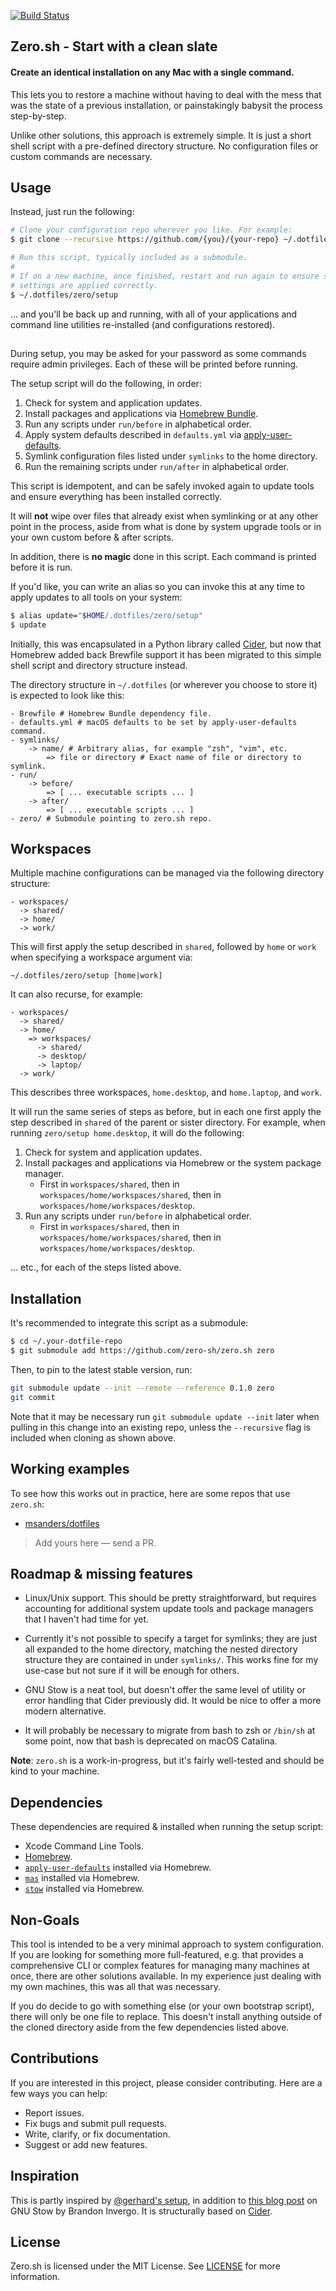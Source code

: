 [![Build Status](https://travis-ci.org/zero-sh/zero.sh.svg?branch=master)](https://travis-ci.org/zero-sh/zero.sh)

## Zero.sh - Start with a clean slate

#### Create an identical installation on any Mac with a single command.

This lets you to restore a machine without having to deal with the mess that was
the state of a previous installation, or painstakingly babysit the process
step-by-step.

Unlike other solutions, this approach is extremely simple. It is just a short
shell script with a pre-defined directory structure. No configuration files or
custom commands are necessary.

## Usage

Instead, just run the following:

```sh
# Clone your configuration repo wherever you like. For example:
$ git clone --recursive https://github.com/{you}/{your-repo} ~/.dotfiles

# Run this script, typically included as a submodule.
#
# If on a new machine, once finished, restart and run again to ensure system 
# settings are applied correctly.
$ ~/.dotfiles/zero/setup
```

... and you'll be back up and running, with all of your applications and command
line utilities re-installed (and configurations restored).

## 

During setup, you may be asked for your password as some commands require admin
privileges. Each of these will be printed before running.

The setup script will do the following, in order:

1. Check for system and application updates.
2. Install packages and applications via [Homebrew
   Bundle](https://github.com/Homebrew/homebrew-bundle).
3. Run any scripts under `run/before` in alphabetical order.
4. Apply system defaults described in `defaults.yml` via
   [apply-user-defaults](https://github.com/zero-sh/apply-user-defaults).
5. Symlink configuration files listed under `symlinks` to the home directory.
6. Run the remaining scripts under `run/after` in alphabetical order.

This script is idempotent, and can be safely invoked again to update tools
and ensure everything has been installed correctly.

It will **not** wipe over files that already exist when symlinking or at any
other point in the process, aside from what is done by system upgrade tools or
in your own custom before & after scripts.

In addition, there is **no magic** done in this script. Each command is printed
before it is run.

If you'd like, you can write an alias so you can invoke this at any time to
apply updates to all tools on your system:

```sh
$ alias update="$HOME/.dotfiles/zero/setup"
$ update
```

Initially, this was encapsulated in a Python library called
[Cider](https://github.com/msanders/cider), but now that Homebrew added back
Brewfile support it has been migrated to this simple shell script and directory
structure instead.

The directory structure in `~/.dotfiles` (or wherever you choose to store it) is
expected to look like this:

```
- Brewfile # Homebrew Bundle dependency file.
- defaults.yml # macOS defaults to be set by apply-user-defaults command.
- symlinks/
    -> name/ # Arbitrary alias, for example "zsh", "vim", etc.
        => file or directory # Exact name of file or directory to symlink.
- run/
    -> before/
        => [ ... executable scripts ... ]
    -> after/
        => [ ... executable scripts ... ]
- zero/ # Submodule pointing to zero.sh repo.
```

## Workspaces

Multiple machine configurations can be managed via the following directory
structure:

```
- workspaces/
  -> shared/
  -> home/
  -> work/
```

This will first apply the setup described in `shared`, followed by `home` or
`work` when specifying a workspace argument via:

```
~/.dotfiles/zero/setup [home|work]
```

It can also recurse, for example:

```
- workspaces/
  -> shared/
  -> home/
    => workspaces/
      -> shared/
      -> desktop/
      -> laptop/
  -> work/
```

This describes three workspaces, `home.desktop`, and `home.laptop`, and `work`.

It will run the same series of steps as before, but in each one first apply the
step described in `shared` of the parent or sister directory. For example, when
running `zero/setup home.desktop`, it will do the following:

1. Check for system and application updates.
2. Install packages and applications via Homebrew or the system package manager.
    - First in `workspaces/shared`, then in `workspaces/home/workspaces/shared`,
      then in `workspaces/home/workspaces/desktop`.
3. Run any scripts under `run/before` in alphabetical order.
    - First in `workspaces/shared`, then in `workspaces/home/workspaces/shared`,
      then in `workspaces/home/workspaces/desktop`.

... etc., for each of the steps listed above.

## Installation

It's recommended to integrate this script as a submodule:

```sh
$ cd ~/.your-dotfile-repo
$ git submodule add https://github.com/zero-sh/zero.sh zero
```

Then, to pin to the latest stable version, run:

```sh
git submodule update --init --remote --reference 0.1.0 zero 
git commit
```

Note that it may be necessary run `git submodule update --init` later when
pulling in this change into an existing repo, unless the `--recursive` flag is
included when cloning as shown above.

## Working examples

To see how this works out in practice, here are some repos that use `zero.sh`:

- [msanders/dotfiles](https://github.com/msanders/dotfiles)

> Add yours here — send a PR.

## Roadmap & missing features

- Linux/Unix support. This should be pretty straightforward, but requires
  accounting for additional system update tools and package managers that I
  haven't had time for yet.

- Currently it's not possible to specify a target for symlinks; they are just
  all expanded to the home directory, matching the nested directory structure
  they are contained in under `symlinks/`. This works fine for my use-case but
  not sure if it will be enough for others.

- GNU Stow is a neat tool, but doesn't offer the same level of utility or error
  handling that Cider previously did. It would be nice to offer a more modern
  alternative.
  
- It will probably be necessary to migrate from bash to zsh or `/bin/sh` at some
  point, now that bash is deprecated on macOS Catalina.

**Note**: `zero.sh` is a work-in-progress, but it's fairly well-tested and
should be kind to your machine.

## Dependencies

These dependencies are required & installed when running the setup script:

- Xcode Command Line Tools.
- [Homebrew](https://brew.sh).
- [`apply-user-defaults`](https://github.com/zero-sh/apply-user-defaults)
  installed via Homebrew.
- [`mas`](https://github.com/mas-cli/mas) installed via Homebrew.
- [`stow`](https://www.gnu.org/software/stow/) installed via Homebrew.

## Non-Goals

This tool is intended to be a very minimal approach to system configuration. If
you are looking for something more full-featured, e.g. that provides a
comprehensive CLI or complex features for managing many machines at once, there
are other solutions available. In my experience just dealing with my own
machines, this was all that was necessary.

If you do decide to go with something else (or your own bootstrap script), there
will only be one file to replace. This doesn't install anything outside of the
cloned directory aside from the few dependencies listed above.

## Contributions

If you are interested in this project, please consider contributing. Here are a
few ways you can help:

- Report issues.
- Fix bugs and submit pull requests.
- Write, clarify, or fix documentation.
- Suggest or add new features.

## Inspiration

This is partly inspired by [@gerhard's setup](https://github.com/gerhard/setup),
in addition to [this blog
post](http://brandon.invergo.net/news/2012-05-26-using-gnu-stow-to-manage-your-dotfiles.html)
on GNU Stow by Brandon Invergo. It is structurally based on
[Cider](https://github.com/msanders/cider).

## License

Zero.sh is licensed under the MIT License. See [LICENSE](LICENSE) for more
information.
